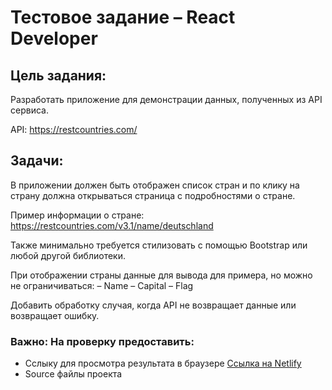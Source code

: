 # Тестовое задание – React Developer
## Цель задания:
Разработать приложение для демонстрации данных, полученных из API сервиса.

API: https://restcountries.com/

## Задачи:
В приложении должен быть отображен список стран и по клику на страну должна открываться страница с подробностями о стране.

Пример информации о стране:
https://restcountries.com/v3.1/name/deutschland

Также минимально требуется стилизовать с помощью Bootstrap или любой другой библиотеки.

При отображении страны данные для вывода для примера, но можно не ограничиваться:
– Name
– Capital
– Flag

Добавить обработку случая, когда API не возвращает данные или возвращает ошибку.

### Важно: На проверку предоставить: 

- Сслыку для просмотра результата в браузере [Ссылка на Netlify](https://test-task-countries.netlify.app/)
- Source файлы проекта 